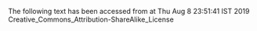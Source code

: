 The following text has been accessed from at Thu Aug 8 23:51:41 IST 2019
Creative_Commons_Attribution-ShareAlike_License
